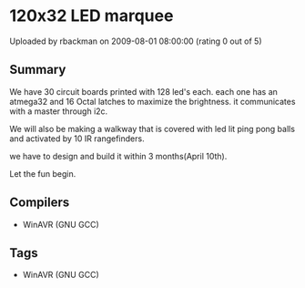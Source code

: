 # 120x32 LED marquee

Uploaded by rbackman on 2009-08-01 08:00:00 (rating 0 out of 5)

## Summary

We have 30 circuit boards printed with 128 led's each. each one has an atmega32 and 16 Octal latches to maximize the brightness. it communicates with a master through i2c.


We will also be making a walkway that is covered with led lit ping pong balls and activated by 10 IR rangefinders. 


we have to design and build it within 3 months(April 10th). 


Let the fun begin.

## Compilers

- WinAVR (GNU GCC)

## Tags

- WinAVR (GNU GCC)

